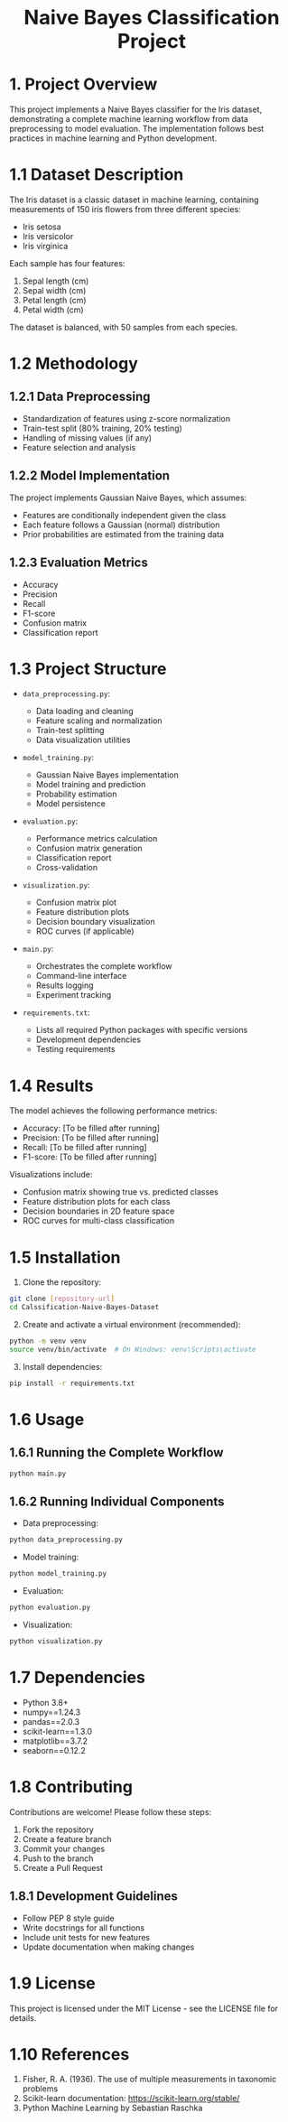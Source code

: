 <div style="font-size:2.5em; font-weight:bold; text-align:center; margin-top:20px;">Naive Bayes Classification Project</div>

# 1. Project Overview
This project implements a Naive Bayes classifier for the Iris dataset, demonstrating a complete machine learning workflow from data preprocessing to model evaluation. The implementation follows best practices in machine learning and Python development.

# 1.1 Dataset Description
The Iris dataset is a classic dataset in machine learning, containing measurements of 150 iris flowers from three different species:
- Iris setosa
- Iris versicolor
- Iris virginica

Each sample has four features:
1. Sepal length (cm)
2. Sepal width (cm)
3. Petal length (cm)
4. Petal width (cm)

The dataset is balanced, with 50 samples from each species.

# 1.2 Methodology
## 1.2.1 Data Preprocessing
- Standardization of features using z-score normalization
- Train-test split (80% training, 20% testing)
- Handling of missing values (if any)
- Feature selection and analysis

## 1.2.2 Model Implementation
The project implements Gaussian Naive Bayes, which assumes:
- Features are conditionally independent given the class
- Each feature follows a Gaussian (normal) distribution
- Prior probabilities are estimated from the training data

## 1.2.3 Evaluation Metrics
- Accuracy
- Precision
- Recall
- F1-score
- Confusion matrix
- Classification report

# 1.3 Project Structure
- `data_preprocessing.py`: 
  - Data loading and cleaning
  - Feature scaling and normalization
  - Train-test splitting
  - Data visualization utilities

- `model_training.py`:
  - Gaussian Naive Bayes implementation
  - Model training and prediction
  - Probability estimation
  - Model persistence

- `evaluation.py`:
  - Performance metrics calculation
  - Confusion matrix generation
  - Classification report
  - Cross-validation

- `visualization.py`:
  - Confusion matrix plot
  - Feature distribution plots
  - Decision boundary visualization
  - ROC curves (if applicable)

- `main.py`:
  - Orchestrates the complete workflow
  - Command-line interface
  - Results logging
  - Experiment tracking

- `requirements.txt`:
  - Lists all required Python packages with specific versions
  - Development dependencies
  - Testing requirements

# 1.4 Results
The model achieves the following performance metrics:
- Accuracy: [To be filled after running]
- Precision: [To be filled after running]
- Recall: [To be filled after running]
- F1-score: [To be filled after running]

Visualizations include:
- Confusion matrix showing true vs. predicted classes
- Feature distribution plots for each class
- Decision boundaries in 2D feature space
- ROC curves for multi-class classification

# 1.5 Installation
1. Clone the repository:
```bash
git clone [repository-url]
cd Calssification-Naive-Bayes-Dataset
```

2. Create and activate a virtual environment (recommended):
```bash
python -m venv venv
source venv/bin/activate  # On Windows: venv\Scripts\activate
```

3. Install dependencies:
```bash
pip install -r requirements.txt
```

# 1.6 Usage
## 1.6.1 Running the Complete Workflow
```bash
python main.py
```

## 1.6.2 Running Individual Components
- Data preprocessing:
```bash
python data_preprocessing.py
```

- Model training:
```bash
python model_training.py
```

- Evaluation:
```bash
python evaluation.py
```

- Visualization:
```bash
python visualization.py
```

# 1.7 Dependencies
- Python 3.8+
- numpy==1.24.3
- pandas==2.0.3
- scikit-learn==1.3.0
- matplotlib==3.7.2
- seaborn==0.12.2

# 1.8 Contributing
Contributions are welcome! Please follow these steps:
1. Fork the repository
2. Create a feature branch
3. Commit your changes
4. Push to the branch
5. Create a Pull Request

## 1.8.1 Development Guidelines
- Follow PEP 8 style guide
- Write docstrings for all functions
- Include unit tests for new features
- Update documentation when making changes

# 1.9 License
This project is licensed under the MIT License - see the LICENSE file for details.

# 1.10 References
1. Fisher, R. A. (1936). The use of multiple measurements in taxonomic problems
2. Scikit-learn documentation: https://scikit-learn.org/stable/
3. Python Machine Learning by Sebastian Raschka

